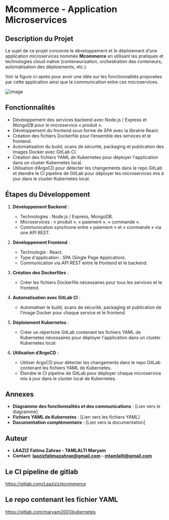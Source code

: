 # Mcommerce - Application Microservices

## Description du Projet

Le sujet de ce projet concerne le développement et le déploiement d’une application microservices nommée **Mcommerce** en utilisant les pratiques et technologies cloud-native (conteneurisation, orchestration des conteneurs, automatisation des déploiements, etc.). 

Voir la figure ci-après pour avoir une idée sur les fonctionnalités proposées par cette application ainsi que la communication entre ces microservices.

![image](https://github.com/fatimazahraelaaziz/Mcommerce/assets/96253973/0606554b-4460-4203-ba9e-d1058d99a77d)

## Fonctionnalités

- Développement des services backend avec Node.js / Express et MongoDB pour le microservice « produit ».
- Développement du frontend sous forme de SPA avec la librairie React.
- Création des fichiers Dockerfile pour l’ensemble des services et le frontend.
- Automatisation du build, scans de sécurité, packaging et publication des images Docker avec GitLab CI.
- Création des fichiers YAML de Kubernetes pour déployer l'application dans un cluster Kubernetes local.
- Utilisation d’ArgoCD pour détecter les changements dans le repo GitLab et étendre le CI pipeline de GitLab pour déployer les microservices mis à jour dans le cluster Kubernetes local.

## Étapes du Développement

1. **Développement Backend** :
    - Technologies : Node.js / Express, MongoDB.
    - Microservices : « produit », « paiement », « commande ».
    - Communication synchrone entre « paiement » et « commande » via une API REST.

2. **Développement Frontend** :
    - Technologie : React.
    - Type d'application : SPA (Single Page Application).
    - Communication via API REST entre le frontend et le backend.

3. **Création des Dockerfiles** :
    - Créer les fichiers Dockerfile nécessaires pour tous les services et le frontend.

4. **Automatisation avec GitLab CI** :
    - Automatiser le build, scans de sécurité, packaging et publication de l’image Docker pour chaque service et le frontend.

5. **Déploiement Kubernetes** :
    - Créer un répertoire GitLab contenant les fichiers YAML de Kubernetes nécessaires pour déployer l'application dans un cluster Kubernetes local.

6. **Utilisation d’ArgoCD** :
    - Utiliser ArgoCD pour détecter les changements dans le repo GitLab contenant les fichiers YAML de Kubernetes.
    - Étendre le CI pipeline de GitLab pour déployer chaque microservice mis à jour dans le cluster local de Kubernetes.

## Annexes

- **Diagramme des fonctionnalités et des communications** : [Lien vers le diagramme]
- **Fichiers YAML de Kubernetes** : [Lien vers les fichiers YAML]
- **Documentation complémentaire** : [Lien vers la documentation]

## Auteur

- **LAAZIZ Fatima Zahrae - TAMLALTI Maryam**
- **Contact: laazizfatimazahrae@gmail.com - mtamlalti@gmail.com**

## Le CI pipeline de gitlab 

https://gitlab.com/Laazizz/ecommerce


## Le repo contenant les fichier YAML

https://gitlab.com/maryam2001/kubernetes

